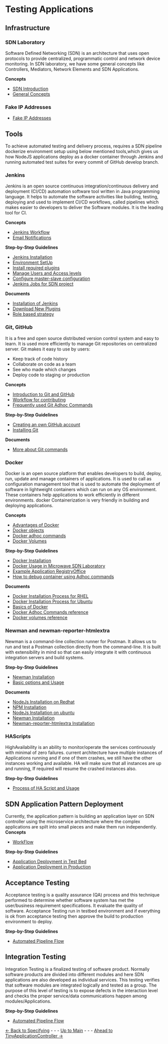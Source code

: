 # Testing Applications
## Infrastructure
### SDN Laboratory
Software Defined Networking (SDN) is an architecture that uses open protocols to provide centralized, programmatic control and network device monitoring. In SDN laboratory, we have some general concepts like Controllers, Mediators, Network Elements and SDN Applications.

**Concepts**
* [SDN Introduction](../Introduction/Introduction.md)
* [General Concepts](./Infrastructure/SdnLaboratory/Overview/OverviewandGeneralConcepts.md)

### Fake IP Addresses
* [Fake IP Addresses](./Infrastructure/SdnLaboratory/IpAddresses/IpAddresses.md)

## Tools
To achieve automated testing and delivery process, requires a SDN pipeline dockerize environment setup using below mentioned tools,which gives us how NodeJS applications deploy as a docker container through Jenkins and running automated test suites for every commit of GitHub develop branch.
### Jenkins
Jenkins is an open source continuous integration/continuous delivery and deployment (CI/CD) automation software tool written in Java programming language. It helps to automate the software activities like building, testing, deploying and used to implement CI/CD workflows, called pipelines which makes easier to developers to deliver the Software modules. It is the leading tool for CI.

**Concepts**
* [Jenkins Workflow](./Infrastructure/Tools/Jenkins/Jenkinsworkflow.md)
* [Email Notifications](./Infrastructure/Tools/Jenkins/EmailNotificationConfiguration.md)

**Step-by-Step Guidelines**
* [Jenkins Installation](./Infrastructure/Tools/Jenkins/JenkinsInstallation.md)
* [Environment SetUp](./Infrastructure/Tools/Jenkins/EnvironmentSetup.md)
* [Install required plugins](./Infrastructure/Tools/Jenkins/PluginInstallation.md)
* [Manage Users and Access levels](./Infrastructure/Tools/Jenkins/ManageUsers.md)
* [Configure master-slave configuration](./Infrastructure/Tools/Jenkins/MasterSlaveConfiguration.md)
* [Jenkins Jobs for SDN project](./Infrastructure/Tools/Jenkins/JenkinsJobsAndSDNDeployment.md)

**Documents**
* [Installation of Jenkins](https://www.jenkins.io/doc/book/installing/)
* [Download New Plugins](https://updates.jenkins-ci.org/download/plugins/)
* [Role based strategy](https://plugins.jenkins.io/role-strategy/)

### Git, GitHub
It is a free and open source distributed version control system and easy to learn. It is used more efficiently to manage Git repositories on centralized server. 
Git makes it easy to use by users:
- Keep track of code history
- Collaborate on code as a team
- See who made which changes
- Deploy code to staging or production

**Concepts**
* [Introduction to Git and GitHub](../PreparingSpecifying/Introduction2Git/Introduction2Git.md)
* [Workflow for contributing](../PreparingSpecifying/WorkflowForContributing/WorkflowForContributing.md)
* [Frequently used Git Adhoc Commands](./Infrastructure/Tools/Git/GitCommands.md)

**Step-by-Step Guidelines**
* [Creating an own GitHub account](../PreparingSpecifying/OwnGitHubAccount/OwnGitHubAccount.md)
* [Installing Git](../PreparingSpecifying/InstallingGit/InstallingGit.md)

 **Documents**
* [More about Git commands](https://docs.github.com/en/get-started/using-git/about-git ) 

### Docker
Docker is an open source platform that enables developers to build, deploy, run, update and manage containers of applications. It is used to call as configuration management tool that is used to automate the deployment of software in lightweight containers which can run on any OS environment. These containers help applications to work efficiently in different environments. docker Containerization is very friendly in building and deploying applications.

**Concepts**
* [Advantages of Docker](./Infrastructure/Tools/Docker/DockerIntroduction.md#advantages-of-docker)
* [Docker objects](./Infrastructure/Tools/Docker/DockerIntroduction.md#docker-objects)
* [Docker adhoc commands](./Infrastructure/Tools/Docker/DockerUsefulCommands.md)
* [Docker Volumes](./Infrastructure/Tools/Docker/DockerVolumes.md)

**Step-by-Step Guidelines**
* [Docker Installation](./Infrastructure/Tools/Docker/Installation.md)
* [Docker Usage in Microwave SDN Laboratory](./Infrastructure/Tools/Docker/UtilizationInSDN.md)
* [Example Application RegistryOffice](./Infrastructure/Tools/Docker/UtilizationInSDN.md#dockerized-sdn-application-with-registryoffice-example)
* [How to debug container using Adhoc commands](./Infrastructure/Tools/Docker/DebuggingContainer.md)

**Documents**
* [Docker Installation Process for RHEL](https://linuxconfig.org/how-to-install-docker-in-rhel-8)
* [Docker Installation Process for Ubuntu]( https://phoenixnap.com/kb/install-docker-on-ubuntu-20-04)
* [Basics of Docker](https://docs.docker.com/engine/ )
* [Docker Adhoc Commands reference](https://docs.docker.com/engine/reference/commandline/docker/)
* [Docker volumes reference](https://docs.docker.com/storage/volumes/)
### Newman and newman-reporter-htmlextra
Newman is a command-line collection runner for Postman. It allows us to run and test a Postman collection directly from the command-line. It is built with extensibility in mind so that can easily integrate it with continuous integration servers and build systems.

**Step-by-Step Guidelines**
* [Newman Installation](./Infrastructure/Tools/Newman/Newman.md#install-newman-and-newman-reporter-htmlextra)
* [Basic options and Usage](./Infrastructure/Tools/Newman/Newman.md#basic-options-and-usage)

**Documents**
* [NodeJs Installation on Redhat](https://linuxconfig.org/how-to-install-node-js-on-redhat-8-linux)
* [NPM Installation](https://linuxconfig.org/how-to-install-npm-on-redhat-8)
* [NodeJs Installation on ubuntu](https://linuxize.com/post/how-to-install-node-js-on-ubuntu-20-04)
* [Newman Installation](https://www.npmjs.com/package/newman)
* [Newman-reporter-htmlextra Installation](https://www.npmjs.com/package/newman-reporter-htmlextra)
### HAScripts
HighAvailability is an ability to monitor/operate the services continuously with minimal of zero failures. current architecture  have multiple instances of Applications running and if one of them crashes, we still have the other instances working and available. HA will make sure that all instances are up and running, If required will resume the crashed instances also.

**Step-by-Step Guidelines**
* [Process of HA Script and Usage](./Infrastructure/Tools/Scripts/Scripts.md)

## SDN Application Pattern Deployment
 Currently, the application pattern is building an application layer on SDN controller using the microservice architecture where the complex applications are spilt into small pieces and make them run independently.
**Concepts**
* [WorkFlow](./Infrastructure/SDNApplicationPatternDeployment/WorkFlow.md)

**Step-by-Step Guidelines**
* [Application Deployment in Test Bed](./Infrastructure/SDNApplicationPatternDeployment/AppDeploymentInTestBed.md)
* [Application Deployment in Production](./Infrastructure/SDNApplicationPatternDeployment/AppDeploymentInProd.md)

## Acceptance Testing
Acceptance testing is a quality assurance (QA) process and this technique performed to determine whether software system has met the user/business requirement specifications. It evaluate the quality of software. Acceptance Testing run in testbed environment and if everything is ok from acceptance testing then approve the build to production environment to deploy.

**Step-by-Step Guidelines**
* [Automated Pipeline Flow](./AcceptanceTesting/Overview/pipelineconfiguration.md) 

## Integration Testing
Integration Testing is a finalized testing of software product. Normally software products are divided into different modules and here SDN applications are also developed as individual services. This testing verifies that  software modules are integrated logically and tested as a group. The purpose of this level of testing is to expose defects in the interaction level and checks the proper service/data communications happen among modules/Applications.

**Step-by-Step Guidelines**
* [Automated Pipeline Flow](./IntegrationTesting/Overview/pipelineconfiguration.md)

[<- Back to Specifying](../SpecifyingApplications/SpecifyingApplications.md) - - - [Up to Main](../Main.md) - - - [Ahead to TinyApplicationController ->](../TinyApplicationController/TinyApplicationController.md)